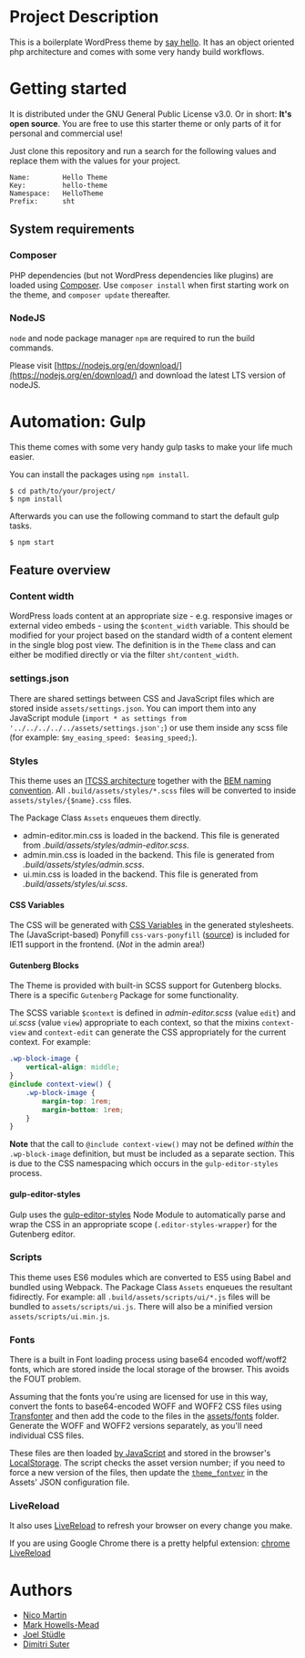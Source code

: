 # Project Description

This is a boilerplate WordPress theme by [say hello](https://sayhello.ch). It has an object oriented php architecture and comes with some very handy build workflows.

# Getting started

It is distributed under the GNU General Public License v3.0. Or in short: **It's open source**.
You are free to use this starter theme or only parts of it for personal and commercial use!

Just clone this repository and run a search for the following values and replace them with the values for your project.

```
Name:        Hello Theme
Key:         hello-theme
Namespace:   HelloTheme
Prefix:      sht
```

## System requirements

### Composer

PHP dependencies (but not WordPress dependencies like plugins) are loaded using [Composer](https://getcomposer.org/). Use `composer install` when first starting work on the theme, and `composer update` thereafter.

### NodeJS

`node` and node package manager `npm` are required to run the build commands.

Please visit [https://nodejs.org/en/download/](https://nodejs.org/en/download/) and download the latest LTS version of nodeJS.

# Automation: Gulp

This theme comes with some very handy gulp tasks to make your life much easier.

You can install the packages using `npm install`.
```
$ cd path/to/your/project/
$ npm install
```
Afterwards you can use the following command to start the default gulp tasks.
```
$ npm start
```

## Feature overview

### Content width

WordPress loads content at an appropriate size - e.g. responsive images or external video embeds - using the `$content_width` variable. This should be modified for your project based on the standard width of a content element in the single blog post view. The definition is in the `Theme` class and can either be modified directly or via the filter `sht/content_width`.

### settings.json

There are shared settings between CSS and JavaScript files which are stored inside `assets/settings.json`. You can import them into any JavaScript module (`import * as settings from '../../../../../assets/settings.json';`) or use them inside any scss file (for example: `$my_easing_speed: $easing_speed;`).

### Styles

This theme uses an [ITCSS architecture](https://www.creativebloq.com/web-design/manage-large-css-projects-itcss-101517528) together with the [BEM naming convention](http://getbem.com/). All `.build/assets/styles/*.scss` files will be converted to inside `assets/styles/{$name}.css` files.

The Package Class `Assets` enqueues them directly.

- admin-editor.min.css is loaded in the backend. This file is generated from _.build/assets/styles/admin-editor.scss_.
- admin.min.css is loaded in the backend. This file is generated from _.build/assets/styles/admin.scss_.
- ui.min.css is loaded in the backend. This file is generated from _.build/assets/styles/ui.scss_.

#### CSS Variables

The CSS will be generated with [CSS Variables](https://dev.to/sarah_chima/an-introduction-to-css-variables-cmj) in the generated stylesheets. The (JavaScript-based) Ponyfill `css-vars-ponyfill` ([source](https://github.com/jhildenbiddle/css-vars-ponyfill)) is included for IE11 support in the frontend. (_Not_ in the admin area!)

#### Gutenberg Blocks

The Theme is provided with built-in SCSS support for Gutenberg blocks. There is a specific `Gutenberg` Package for some functionality.

The SCSS variable `$context` is defined in _admin-editor.scss_ (value `edit`) and _ui.scss_ (value `view`) appropriate to each context, so that the mixins `context-view` and `context-edit` can generate the CSS appropriately for the current context. For example:

```scss
.wp-block-image {
	vertical-align: middle;
}
@include context-view() {
	.wp-block-image {
		margin-top: 1rem;
		margin-bottom: 1rem;
	}
}
```

**Note** that the call to `@include context-view()` may not be defined _within_ the `.wp-block-image` definition, but must be included as a separate section. This is due to the CSS namespacing which occurs in the `gulp-editor-styles` process.

#### gulp-editor-styles

Gulp uses the [gulp-editor-styles](https://www.npmjs.com/package/gulp-editor-styles) Node Module to automatically parse and wrap the CSS in an appropriate scope (`.editor-styles-wrapper`) for the Gutenberg editor.

### Scripts

This theme uses ES6 modules which are converted to ES5 using Babel and bundled using Webpack. The Package Class `Assets` enqueues the resultant fidirectly. For example: all `.build/assets/scripts/ui/*.js` files will be bundled to `assets/scripts/ui.js`. There will also be a minified version `assets/scripts/ui.min.js`.


### Fonts

There is a built in Font loading process using base64 encoded woff/woff2 fonts, which are stored inside the local storage of the browser. This avoids the FOUT problem.

Assuming that the fonts you're using are licensed for use in this way, convert the fonts to base64-encoded WOFF and WOFF2 CSS files using [Transfonter](https://transfonter.org/) and then add the code to the files in the [assets/fonts](https://github.com/SayHelloGmbH/hello-roots/tree/master/assets/fonts) folder. Generate the WOFF and WOFF2 versions separately, as you'll need individual CSS files.

These files are then loaded [by JavaScript](https://github.com/SayHelloGmbH/hello-roots/blob/master/src/Package/Assets.php#L124) and stored in the browser's [LocalStorage](https://javascript.info/localstorage). The script checks the asset version number; if you need to force a new version of the files, then update the [`theme_fontver`](https://github.com/SayHelloGmbH/hello-roots/blob/master/assets/settings.json#L38) in the Assets' JSON configuration file.

### LiveReload

It also uses [LiveReload](http://livereload.com/) to refresh your browser on every change you make.

If you are using Google Chrome there is a pretty helpful extension: [chrome LiveReload](https://chrome.google.com/webstore/detail/livereload/jnihajbhpnppcggbcgedagnkighmdlei)

# Authors
- [Nico Martin](https://github.com/nico-martin)
- [Mark Howells-Mead](https://github.com/markhowellsmead/)
- [Joel Stüdle](https://github.com/joel-st)
- [Dimitri Suter](https://github.com/gnochi/)
